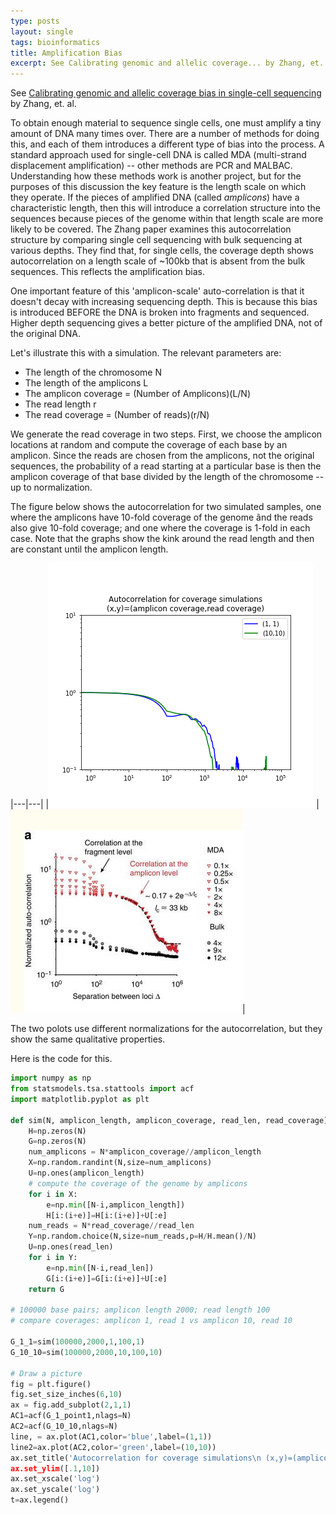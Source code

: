 ```yaml
---
type: posts
layout: single
tags: bioinformatics
title: Amplification Bias
excerpt: See Calibrating genomic and allelic coverage... by Zhang, et. al.
---
```


See
[Calibrating genomic and allelic coverage bias in single-cell sequencing](https://www.ncbi.nlm.nih.gov/pmc/articles/PMC4922254/) by Zhang, et. al.

To obtain enough material to sequence single cells, one must amplify a tiny amount of DNA many times over.  There are a number
of methods for doing this, and each of them introduces a different type of bias into the process.  A standard approach used
for single-cell DNA is called MDA (multi-strand displacement amplification) -- other methods are PCR and MALBAC.  Understanding how these
methods work is another project, but for the purposes of this discussion the key feature is the length scale on which they operate.
If the pieces of amplified DNA (called *amplicons*) have a characteristic length, then this will introduce a correlation structure
into the sequences because pieces of the genome within that length scale are more likely to be covered.  The Zhang paper examines this autocorrelation
structure by comparing single cell sequencing with bulk sequencing at various depths.  They find that, for single cells, the coverage depth
shows autocorrelation on a length scale of ~100kb that is absent from the bulk sequences.  This reflects the amplification bias.

One important feature of this 'amplicon-scale' auto-correlation is that it doesn't decay with increasing sequencing depth.  This is because
this bias is introduced BEFORE the DNA is broken into fragments and sequenced.  Higher depth sequencing gives a better picture of the amplified
DNA, not of the original DNA.  

Let's illustrate this with a simulation.  The relevant parameters are:

- The length of the chromosome N
- The length of the amplicons L
- The amplicon coverage = (Number of Amplicons)(L/N)
- The read length r
- The read coverage = (Number of reads)(r/N)

We generate the read coverage in two steps.  First, we choose the amplicon locations at random and compute the coverage of
each base by an amplicon.  Since the reads are chosen from the amplicons, not the original sequences, the probability of
a read starting at a particular base is then the amplicon coverage of that base divided by the length of the chromosome -- up to 
normalization.  

The figure below shows the autocorrelation for two simulated samples, one where the amplicons have 10-fold coverage of the genome
ãnd the reads also give 10-fold coverage; and one where the coverage is 1-fold in each case.  Note that the graphs
show the kink around the read length and then are constant until the amplicon length.

|---|---|
|![autocorrelation plot](/assets/images/auto_corr.png) | ![zhang_image](/assets/images/zhang_1a.png)|

The two polots use different normalizations for the autocorrelation, but they show the same qualitative properties.


Here is the code for this.


```python
import numpy as np
from statsmodels.tsa.stattools import acf
import matplotlib.pyplot as plt

def sim(N, amplicon_length, amplicon_coverage, read_len, read_coverage):
	H=np.zeros(N)
	G=np.zeros(N)
	num_amplicons = N*amplicon_coverage//amplicon_length
	X=np.random.randint(N,size=num_amplicons)
	U=np.ones(amplicon_length)
	# compute the coverage of the genome by amplicons
	for i in X:
		e=np.min([N-i,amplicon_length])
		H[i:(i+e)]=H[i:(i+e)]+U[:e]
	num_reads = N*read_coverage//read_len
	Y=np.random.choice(N,size=num_reads,p=H/H.mean()/N)
	U=np.ones(read_len)
	for i in Y:
		e=np.min([N-i,read_len])
		G[i:(i+e)]=G[i:(i+e)]+U[:e]
	return G

# 100000 base pairs; amplicon length 2000; read length 100
# compare coverages: amplicon 1, read 1 vs amplicon 10, read 10

G_1_1=sim(100000,2000,1,100,1)
G_10_10=sim(100000,2000,10,100,10)

# Draw a picture
fig = plt.figure()
fig.set_size_inches(6,10)
ax = fig.add_subplot(2,1,1)
AC1=acf(G_1_point1,nlags=N)
AC2=acf(G_10_10,nlags=N)
line, = ax.plot(AC1,color='blue',label=(1,1))
line2=ax.plot(AC2,color='green',label=(10,10))
ax.set_title('Autocorrelation for coverage simulations\n (x,y)=(amplicon coverage,read coverage))
ax.set_ylim([.1,10])
ax.set_xscale('log')
ax.set_yscale('log')
t=ax.legend()
```





